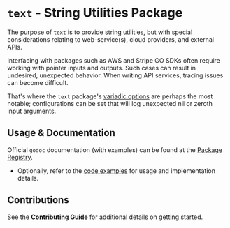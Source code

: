 # `text` - String Utilities Package

The purpose of `text` is to provide string utilities, but with special considerations relating to web-service(s),
cloud providers, and external APIs.

Interfacing with packages such as AWS and Stripe GO SDKs often require working with pointer inputs and outputs. Such
cases can result in undesired, unexpected behavior. When writing API services, tracing issues can become difficult.

That's where the `text` package's [variadic options](./options.go) are perhaps the most notable; configurations
can be set that will log unexpected nil or zeroth input arguments.

## Usage & Documentation

Official `godoc` documentation (with examples) can be found at the [Package Registry](https://pkg.go.dev/github.com/x-ethr/text).

- Optionally, refer to the [code examples](./example_test.go) for usage and implementation details.

## Contributions

See the [**Contributing Guide**](./CONTRIBUTING.md) for additional details on getting started.
